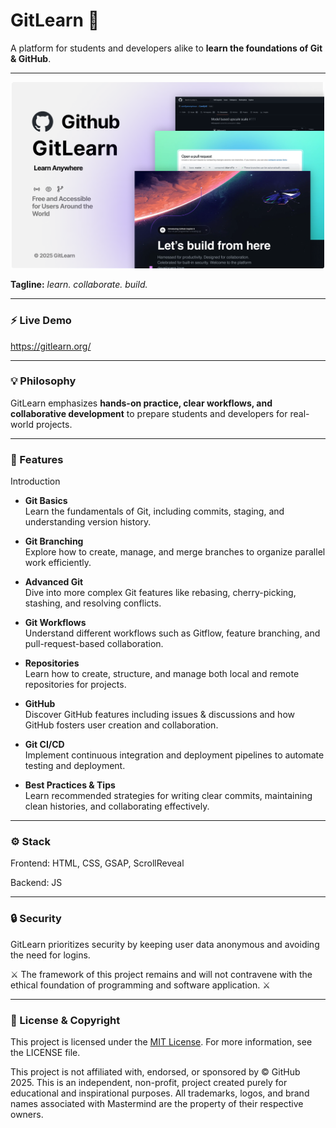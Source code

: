 # GitLearn 🚀

A platform for students and developers alike to **learn the foundations of Git & GitHub**.

---

<p align="center">
  <img src="hero.png" width="500" alt="GitLearn Hero Image">
</p>

**Tagline:** _learn. collaborate. build._

---

### ⚡ Live Demo

https://gitlearn.org/

---

### 💡 Philosophy

GitLearn emphasizes **hands-on practice, clear workflows, and collaborative development** to prepare students and developers for real-world projects.

---

### 💫 Features

Introduction

- **Git Basics**  
  Learn the fundamentals of Git, including commits, staging, and understanding version history.

- **Git Branching**  
  Explore how to create, manage, and merge branches to organize parallel work efficiently.

- **Advanced Git**  
  Dive into more complex Git features like rebasing, cherry-picking, stashing, and resolving conflicts.

- **Git Workflows**  
  Understand different workflows such as Gitflow, feature branching, and pull-request-based collaboration.

- **Repositories**  
  Learn how to create, structure, and manage both local and remote repositories for projects.

- **GitHub**  
  Discover GitHub features including issues & discussions and how GitHub fosters user creation and collaboration.

- **Git CI/CD**  
  Implement continuous integration and deployment pipelines to automate testing and deployment.

- **Best Practices & Tips**  
  Learn recommended strategies for writing clear commits, maintaining clean histories, and collaborating effectively.

---

### ⚙️ Stack

Frontend: HTML, CSS, GSAP, ScrollReveal

Backend: JS

---

### 🔒 Security

GitLearn prioritizes security by keeping user data anonymous and avoiding the need for logins.

⚔️ The framework of this project remains and will not contravene with the ethical foundation of programming and software application. ⚔️

---

### 📖 License & Copyright

This project is licensed under the [MIT License](./LICENSE). For more information, see the LICENSE file.

This project is not affiliated with, endorsed, or sponsored by © GitHub 2025. This is an independent, non-profit, project created purely for educational and inspirational purposes. All trademarks, logos, and brand names associated with Mastermind are the property of their respective owners.
